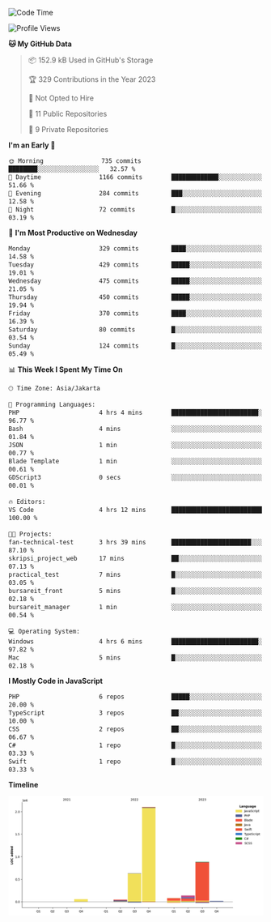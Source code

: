 <!--START_SECTION:waka-->
![Code Time](http://img.shields.io/badge/Code%20Time-212%20hrs%2022%20mins-blue)

![Profile Views](http://img.shields.io/badge/Profile%20Views-0-blue)

**🐱 My GitHub Data** 

> 📦 152.9 kB Used in GitHub's Storage 
 > 
> 🏆 329 Contributions in the Year 2023
 > 
> 🚫 Not Opted to Hire
 > 
> 📜 11 Public Repositories 
 > 
> 🔑 9 Private Repositories 
 > 
**I'm an Early 🐤** 

```text
🌞 Morning                735 commits         ████████░░░░░░░░░░░░░░░░░   32.57 % 
🌆 Daytime                1166 commits        █████████████░░░░░░░░░░░░   51.66 % 
🌃 Evening                284 commits         ███░░░░░░░░░░░░░░░░░░░░░░   12.58 % 
🌙 Night                  72 commits          █░░░░░░░░░░░░░░░░░░░░░░░░   03.19 % 
```
📅 **I'm Most Productive on Wednesday** 

```text
Monday                   329 commits         ████░░░░░░░░░░░░░░░░░░░░░   14.58 % 
Tuesday                  429 commits         █████░░░░░░░░░░░░░░░░░░░░   19.01 % 
Wednesday                475 commits         █████░░░░░░░░░░░░░░░░░░░░   21.05 % 
Thursday                 450 commits         █████░░░░░░░░░░░░░░░░░░░░   19.94 % 
Friday                   370 commits         ████░░░░░░░░░░░░░░░░░░░░░   16.39 % 
Saturday                 80 commits          █░░░░░░░░░░░░░░░░░░░░░░░░   03.54 % 
Sunday                   124 commits         █░░░░░░░░░░░░░░░░░░░░░░░░   05.49 % 
```


📊 **This Week I Spent My Time On** 

```text
🕑︎ Time Zone: Asia/Jakarta

💬 Programming Languages: 
PHP                      4 hrs 4 mins        ████████████████████████░   96.77 % 
Bash                     4 mins              ░░░░░░░░░░░░░░░░░░░░░░░░░   01.84 % 
JSON                     1 min               ░░░░░░░░░░░░░░░░░░░░░░░░░   00.77 % 
Blade Template           1 min               ░░░░░░░░░░░░░░░░░░░░░░░░░   00.61 % 
GDScript3                0 secs              ░░░░░░░░░░░░░░░░░░░░░░░░░   00.01 % 

🔥 Editors: 
VS Code                  4 hrs 12 mins       █████████████████████████   100.00 % 

🐱‍💻 Projects: 
fan-technical-test       3 hrs 39 mins       ██████████████████████░░░   87.10 % 
skripsi_project_web      17 mins             ██░░░░░░░░░░░░░░░░░░░░░░░   07.13 % 
practical_test           7 mins              █░░░░░░░░░░░░░░░░░░░░░░░░   03.05 % 
bursareit_front          5 mins              █░░░░░░░░░░░░░░░░░░░░░░░░   02.18 % 
bursareit_manager        1 min               ░░░░░░░░░░░░░░░░░░░░░░░░░   00.54 % 

💻 Operating System: 
Windows                  4 hrs 6 mins        ████████████████████████░   97.82 % 
Mac                      5 mins              █░░░░░░░░░░░░░░░░░░░░░░░░   02.18 % 
```

**I Mostly Code in JavaScript** 

```text
PHP                      6 repos             █████░░░░░░░░░░░░░░░░░░░░   20.00 % 
TypeScript               3 repos             ██░░░░░░░░░░░░░░░░░░░░░░░   10.00 % 
CSS                      2 repos             ██░░░░░░░░░░░░░░░░░░░░░░░   06.67 % 
C#                       1 repo              █░░░░░░░░░░░░░░░░░░░░░░░░   03.33 % 
Swift                    1 repo              █░░░░░░░░░░░░░░░░░░░░░░░░   03.33 % 
```



**Timeline**

![Lines of Code chart](https://raw.githubusercontent.com/brstreet2/brstreet2/main/assets/bar_graph.png)


<!--END_SECTION:waka-->
